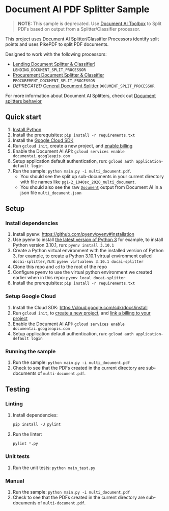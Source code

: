 # Document AI PDF Splitter Sample

> **NOTE:** This sample is deprecated. Use [Document AI Toolbox](https://cloud.google.com/document-ai/docs/samples/documentai-toolbox-split-pdf) to Split PDFs based on output from a Splitter/Classifier processor.

This project uses Document AI Splitter/Classifier Processors identify split points and uses PikePDF to split PDF documents.

Designed to work with the following processors:

- [Lending Document Splitter & Classifier](https://cloud.google.com/document-ai/docs/processors-list#processor_lending-splitter-classifier)) `LENDING_DOCUMENT_SPLIT_PROCESSOR`
- [Procurement Document Splitter & Classifier](https://cloud.google.com/document-ai/docs/processors-list#processor_procurement-document-splitter) `PROCUREMENT_DOCUMENT_SPLIT_PROCESSOR`
- _DEPRECATED_ [General Document Splitter](https://cloud.google.com/document-ai/docs/processors-list#processor_doc-splitter) `DOCUMENT_SPLIT_PROCESSOR`

For more information about Document AI Splitters, check out [Document splitters behavior](https://cloud.google.com/document-ai/docs/splitters)

## Quick start

1. [Install Python](https://www.python.org/downloads/)
1. Install the prerequisites: `pip install -r requirements.txt`
1. Install the [Google Cloud SDK](https://cloud.google.com/sdk/docs/install)
1. Run `gcloud init`, create a new project, and
   [enable billing](https://cloud.google.com/billing/docs/how-to/modify-project#enable_billing_for_a_project)
1. Enable the Document AI API: `gcloud services enable documentai.googleapis.com`
1. Setup application default authentication, run: `gcloud auth application-default login`
1. Run the sample: `python main.py -i multi_document.pdf`.
   - You should see the split up sub-documents in your current directory with file
     names like `pg1-2_1040sc_2020_multi_document`.
   - You should also see the raw [`Document`](https://cloud.google.com/document-ai/docs/reference/rest/v1/Document) output from Document AI in a json file `multi_document.json`

## Setup

### Install dependencies

1. Install pyenv: https://github.com/pyenv/pyenv#installation
1. Use pyenv to install
   [the latest version of Python 3](https://www.python.org/downloads/) for
   example, to install Python version 3.10.1, run: `pyenv install 3.10.1`
1. Create a Python virtual environment with the installed version of Python 3,
   for example, to create a Python 3.10.1 virtual environment called
   `docai-splitter`, run: `pyenv virtualenv 3.10.1 docai-splitter`
1. Clone this repo and `cd` to the root of the repo
1. Configure pyenv to use the virtual python environment we created earlier
   when in this repo: `pyenv local docai-splitter`
1. Install the prerequisites: `pip install -r requirements.txt`

### Setup Google Cloud

1. Install the Cloud SDK: https://cloud.google.com/sdk/docs/install
1. Run `gcloud init`, to
   [create a new project](https://cloud.google.com/resource-manager/docs/creating-managing-projects#creating_a_project),
   and
   [link a billing to your project](https://cloud.google.com/sdk/gcloud/reference/billing)
1. Enable the Document AI API: `gcloud services enable documentai.googleapis.com`
1. Setup application default authentication, run: `gcloud auth application-default login`

### Running the sample

1. Run the sample: `python main.py -i multi_document.pdf`
1. Check to see that the PDFs created in the current directory are
   sub-documents of `multi-document.pdf`.

## Testing

### Linting

1. Install dependencies:

   ```py
   pip install -U pylint
   ```

1. Run the linter:

   ```py
   pylint *.py
   ```

### Unit tests

1. Run the unit tests: `python main_test.py`

### Manual

1. Run the sample: `python main.py -i multi_document.pdf`
1. Check to see that the PDFs created in the current directory are
   sub-documents of `multi-document.pdf`.
